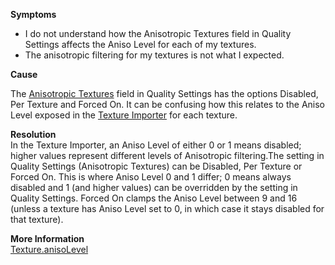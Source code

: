 **Symptoms**

- I do not understand how the Anisotropic Textures field in Quality Settings affects the Aniso Level for each of my textures.
- The anisotropic filtering for my textures is not what I expected.



**Cause**



The [Anisotropic Textures](https://docs.unity3d.com/Manual/class-QualitySettings.html) field in Quality Settings has the options Disabled, Per Texture and Forced On. It can be confusing how this relates to the Aniso Level exposed in the [Texture Importer](https://docs.unity3d.com/Manual/class-TextureImporter.html) for each texture.

**Resolution**  
In the Texture Importer, an Aniso Level of either 0 or 1 means disabled; higher values represent different levels of Anisotropic filtering.The setting in Quality Settings (Anisotropic Textures) can be Disabled, Per Texture or Forced On. This is where Aniso Level 0 and 1 differ; 0 means always disabled and 1 (and higher values) can be overridden by the setting in Quality Settings. Forced On clamps the Aniso Level between 9 and 16 (unless a texture has Aniso Level set to 0, in which case it stays disabled for that texture).  

**More Information**  
[Texture.anisoLevel](http://docs.unity3d.com/ScriptReference/Texture-anisoLevel.html)